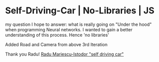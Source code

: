 # Self-Driving-Car | No-Libraries | JS

my question I hope to answer:
what is really going on "Under the hood" when programming Neural networks.
I wanted to gain a better understanding of this process.
Hence 'no libraries'

Added Road and Camera from above 3rd Iteration

Thank you Radu!
<a href="https://youtu.be/NkI9ia2cLhc?si=BK-Q1V2C5mHMm-jO">Radu Mariescu-Istodor "self driving car"</a>




